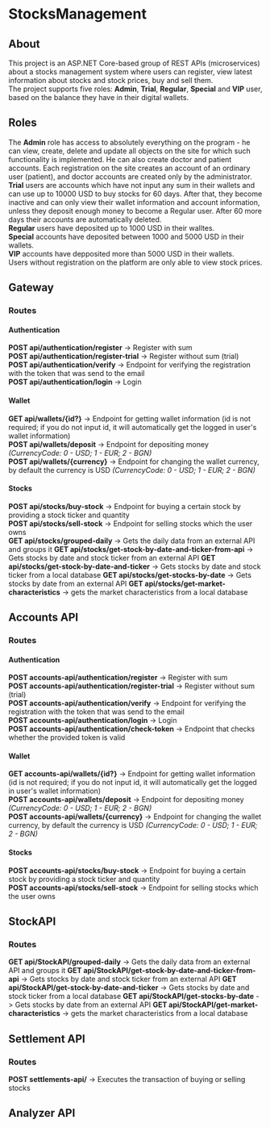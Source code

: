 # StocksManagement

## About
This project is an ASP.NET Core-based group of REST APIs (microservices) about a stocks management system where users can register, view latest information about stocks and stock prices, buy and sell them.  
The project supports five roles: **Admin**, **Trial**, **Regular**, **Special** and **VIP** user, based on the balance they have in their digital wallets.  

## Roles
The **Admin** role has access to absolutely everything on the program - he can view, create, delete and update all objects on the site for which such functionality is implemented. He can also create doctor and patient accounts. Each registration on the site creates an account of an ordinary user (patient), and doctor accounts are created only by the administrator.  
**Trial** users are accounts which have not input any sum in their wallets and can use up to 10000 USD to buy stocks for 60 days. After that, they become inactive and can only view their wallet information and account information, unless they deposit enough money to become a Regular user. After 60 more days their accounts are automatically deleted.  
**Regular** users have deposited up to 1000 USD in their walltes.  
**Special** accounts have deposited between 1000 and 5000 USD in their wallets.  
**VIP** accounts have depposited more than 5000 USD in their wallets.  
Users without registration on the platform are only able to view stock prices.  

## Gateway

### Routes
#### Authentication  
**POST api/authentication/register** -> Register with sum  
**POST api/authentication/register-trial** -> Register without sum (trial)  
**POST api/authentication/verify** -> Endpoint for verifying the registration with the token that was send to the email  
**POST api/authentication/login** -> Login  

#### Wallet  
**GET api/wallets/{id?}** -> Endpoint for getting wallet information (id is not required; if you do not input id, it will automatically get the logged in user's wallet information)  
**POST api/wallets/deposit** -> Endpoint for depositing money *(CurrencyCode: 0 - USD; 1 - EUR; 2 - BGN)*  
**POST api/wallets/{currency}** -> Endpoint for changing the wallet currency, by default the currency is USD *(CurrencyCode: 0 - USD; 1 - EUR; 2 - BGN)*   

#### Stocks  
**POST api/stocks/buy-stock** -> Endpoint for buying a certain stock by providing a stock ticker and quantity  
**POST api/stocks/sell-stock** -> Endpoint for selling stocks which the user owns  
**GET api/stocks/grouped-daily** ->  Gets the daily data from an external API and groups it
**GET api/stocks/get-stock-by-date-and-ticker-from-api** ->  Gets stocks by date and stock ticker from an external API
**GET api/stocks/get-stock-by-date-and-ticker** -> Gets stocks by date and stock ticker from a local database
**GET api/stocks/get-stocks-by-date** ->  Gets stocks by date from an external API
**GET api/stocks/get-market-characteristics** -> gets the market characteristics from a local database

## Accounts API

### Routes
#### Authentication  
**POST accounts-api/authentication/register** -> Register with sum  
**POST accounts-api/authentication/register-trial** -> Register without sum (trial)  
**POST accounts-api/authentication/verify** -> Endpoint for verifying the registration with the token that was send to the email  
**POST accounts-api/authentication/login** -> Login  
**POST accounts-api/authentication/check-token** -> Endpoint that checks whether the provided token is valid  

#### Wallet  
**GET accounts-api/wallets/{id?}** -> Endpoint for getting wallet information (id is not required; if you do not input id, it will automatically get the logged in user's wallet information)  
**POST accounts-api/wallets/deposit** -> Endpoint for depositing money *(CurrencyCode: 0 - USD; 1 - EUR; 2 - BGN)*  
**POST accounts-api/wallets/{currency}** -> Endpoint for changing the wallet currency, by default the currency is USD *(CurrencyCode: 0 - USD; 1 - EUR; 2 - BGN)*   

#### Stocks  
**POST accounts-api/stocks/buy-stock** -> Endpoint for buying a certain stock by providing a stock ticker and quantity  
**POST accounts-api/stocks/sell-stock** -> Endpoint for selling stocks which the user owns  

## StockAPI

### Routes
**GET api/StockAPI/grouped-daily** ->  Gets the daily data from an external API and groups it
**GET api/StockAPI/get-stock-by-date-and-ticker-from-api** ->  Gets stocks by date and stock ticker from an external API
**GET api/StockAPI/get-stock-by-date-and-ticker** -> Gets stocks by date and stock ticker from a local database
**GET api/StockAPI/get-stocks-by-date** ->  Gets stocks by date from an external API
**GET api/StockAPI/get-market-characteristics** -> gets the market characteristics from a local database

## Settlement API

### Routes
**POST settlements-api/** -> Executes the transaction of buying or selling stocks

## Analyzer API